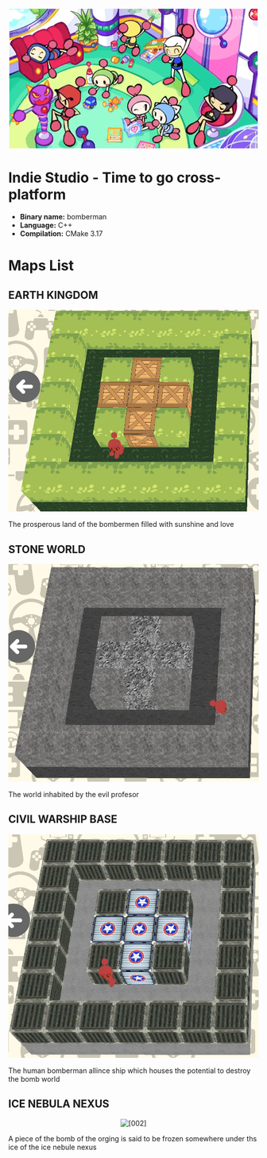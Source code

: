 <p align="center">
    <a><img src="./img/bomberman.gif" alt="[002]"></a>
</p>

# Indie Studio - Time to go cross-platform

- **Binary name:** bomberman
- **Language:** C++
- **Compilation:** CMake 3.17

# Maps List

## EARTH KINGDOM

<p align="center">
    <a><img src="./img/grassLand.jpg" alt="[002]"></a>
</p>

The prosperous land of the bombermen filled with sunshine and love

## STONE WORLD

<p align="center">
    <a><img src="./img/stoneWorld.jpg" alt="[002]"></a>
</p>

The world inhabited by the evil profesor

## CIVIL WARSHIP BASE

<p align="center">
    <a><img src="./img/ironWorld.jpg" alt="[002]"></a>
</p>

The human bomberman allince ship which houses the potential to destroy the bomb world

## ICE NEBULA NEXUS

<p align="center">
    <a><img src="./img/giceWorld.jpg" alt="[002]"></a>
</p>

A piece of the bomb of the orging is said to be frozen somewhere under ths ice of the ice nebule nexus
